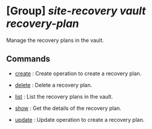# [Group] _site-recovery vault recovery-plan_

Manage the recovery plans in the vault.

## Commands

- [create](/Commands/site-recovery/vault/recovery-plan/_create.md)
: Create operation to create a recovery plan.

- [delete](/Commands/site-recovery/vault/recovery-plan/_delete.md)
: Delete a recovery plan.

- [list](/Commands/site-recovery/vault/recovery-plan/_list.md)
: List the recovery plans in the vault.

- [show](/Commands/site-recovery/vault/recovery-plan/_show.md)
: Get the details of the recovery plan.

- [update](/Commands/site-recovery/vault/recovery-plan/_update.md)
: Update operation to create a recovery plan.
